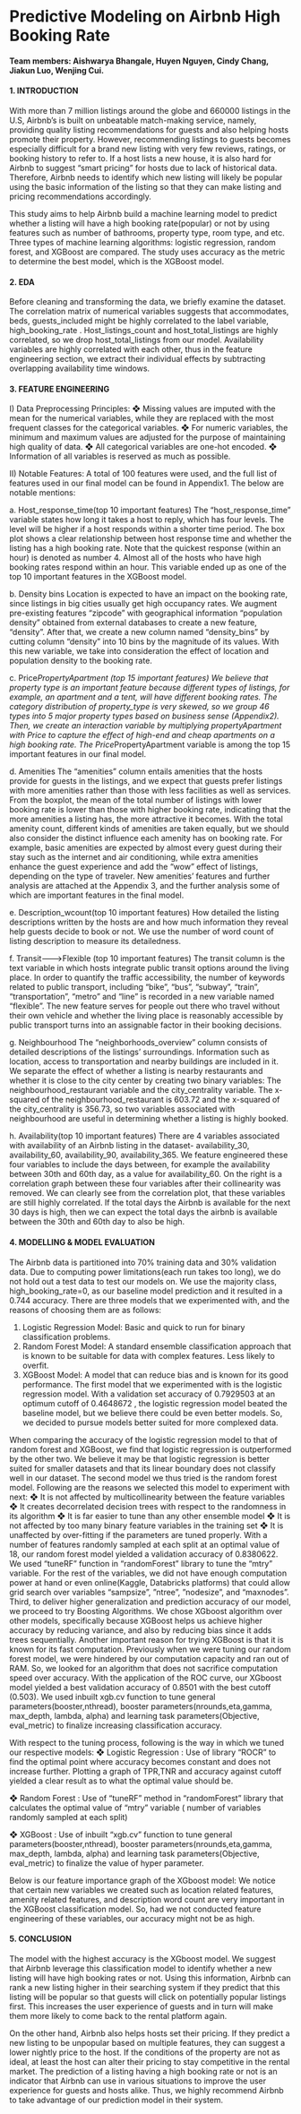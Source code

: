 # Predictive Modeling on Airbnb High Booking Rate

#### Team members: Aishwarya Bhangale, Huyen Nguyen, Cindy Chang, Jiakun Luo, Wenjing Cui.

#### 1. INTRODUCTION
With more than 7 million listings around the globe and 660000 listings in the U.S, Airbnb’s is built on unbeatable match-making service, namely, providing quality listing recommendations for guests and also helping hosts promote their property. However, recommending listings to guests becomes especially difficult for a brand new listing with very few reviews, ratings, or booking history to refer to. If a host lists a new house, it is also hard for Airbnb to suggest “smart pricing” for hosts due to lack of historical data. Therefore, Airbnb needs to identify which new listing will likely be popular using the basic information of the listing so that they can make listing and pricing recommendations accordingly.

This study aims to help Airbnb build a machine learning model to predict whether a listing will have a high booking rate(popular) or not by using features such as number of bathrooms, property type, room type, and etc. Three types of machine learning algorithms: logistic regression, random forest, and XGBoost are compared. The study uses accuracy as the metric to determine the best model, which is the XGBoost model.

#### 2. EDA
Before cleaning and transforming the data, we briefly examine the dataset. The correlation matrix of numerical variables suggests that accommodates, beds, guests_included might be highly correlated to the label variable, high_booking_rate . Host_listings_count and host_total_listings are highly correlated, so we drop host_total_listings from our model. Availability variables are highly correlated with each other, thus in the feature engineering section, we extract their individual effects by subtracting overlapping availability time windows.

#### 3. FEATURE ENGINEERING
I) Data Preprocessing Principles:
❖ Missing values are imputed with the mean for the numerical variables, while they are replaced with
the most frequent classes for the categorical variables.
❖ For numeric variables, the minimum and maximum values are adjusted for the purpose of
maintaining high quality of data.
❖ All categorical variables are one-hot encoded.
❖ Information of all variables is reserved as much as possible.

II) Notable Features:
A total of 100 features were used, and the full list of features used in our final model can be found in
Appendix1. The below are notable mentions:

a. Host_response_time(top 10 important features)
The “host_response_time” variable states how
long it takes a host to reply, which has four levels.
The level will be higher if a host responds within
a shorter time period.
The box plot shows a clear relationship between
host response time and whether the listing has a
high booking rate. Note that the quickest response
(within an hour) is denoted as number 4. Almost
all of the hosts who have high booking rates
respond within an hour. This variable ended up as one of the top 10 important features in the XGBoost model.

b. Density bins
Location is expected to have an impact on the booking rate, since listings in big cities usually get high
occupancy rates. We augment pre-existing features “zipcode” with geographical information “population
density” obtained from external databases to create a new feature, “density”. After that, we create a new
column named “density_bins” by cutting column “density” into 10 bins by the magnitude of its values. With
this new variable, we take into consideration the effect of location and population density to the booking rate.

c. Price*PropertyApartment (top 15 important features) 
We believe that property type is an important feature because different types of listings, for example, an
apartment and a tent, will have different booking rates. The category distribution of property_type is very
skewed, so we group 46 types into 5 major property types based on business sense (Appendix2). Then, we
create an interaction variable by multiplying propertyApartment with Price to capture the effect of high-end
and cheap apartments on a high booking rate. The Price*PropertyApartment variable is among the top 15
important features in our final model.

d. Amenities
The “amenities” column entails amenities that the hosts provide for guests in the listings, and we expect
that guests prefer listings with more amenities rather than those with less facilities as well as services.
From the boxplot, the mean of the total number of listings with lower booking rate is lower than those with
higher booking rate, indicating that the more amenities a listing has, the more attractive it becomes.
With the total amenity count, different kinds of
amenities are taken equally, but we should also consider the
distinct influence each amenity has on booking rate. For
example, basic amenities are expected by almost every
guest during their stay such as the internet and air
conditioning, while extra amenities enhance the guest
experience and add the “wow” effect of listings, depending
on the type of traveler. New amenities’ features and further
analysis are attached at the Appendix 3, and the further analysis some of which are important features in the
final model.

e. Description_wcount(top 10 important features)
How detailed the listing descriptions written by the hosts are and how much information they reveal
help guests decide to book or not. We use the number of word count of listing description to measure
its detailedness.

f. Transit--->Flexible (top 10 important features)
The transit column is the text variable in which hosts integrate public transit options around the living place. In
order to quantify the traffic accessibility, the number of keywords related to public transport, including “bike”,
“bus”, “subway”, “train”, “transportation”, “metro” and “line” is recorded in a new variable named “flexible”.
The new feature serves for people out there who travel without their own vehicle and whether the living place
is reasonably accessible by public transport turns into an assignable factor in their booking decisions.

g. Neighbourhood
The “neighborhoods_overview” column consists of detailed descriptions of the listings’ surroundings.
Information such as location, access to transportation and nearby buildings are included in it. We separate the
effect of whether a listing is nearby restaurants and whether it is close to the city center by creating two binary
variables: The neighbourhood_restaurant variable and the city_centrality variable.
The x-squared of the neighbourhood_restaurant is 603.72 and the x-squared of the city_centrality is 356.73,
so two variables associated with neighbourhood are useful in determining whether a listing is highly booked.

h. Availability(top 10 important features)
There are 4 variables associated with availability of an Airbnb
listing in the dataset- availability_30, availability_60,
availability_90, availability_365. We feature engineered these four
variables to include the days between, for example the availability
between 30th and 60th day, as a value for availability_60. On the
right is a correlation graph between these four variables after their
collinearity was removed.
We can clearly see from the correlation plot, that these variables
are still highly correlated. If the total days the Airbnb is available
for the next 30 days is high, then we can expect the total days the
airbnb is available between the 30th and 60th day to also be high.

#### 4. MODELLING & MODEL EVALUATION
The Airbnb data is partitioned into 70% training data and 30% validation data. Due to computing power
limitations(each run takes too long), we do not hold out a test data to test our models on. We use the majority
class, high_booking_rate=0, as our baseline model prediction and it resulted in a 0.744 accuracy.
There are three models that we experimented with, and the reasons of choosing them are as follows:

1. Logistic Regression Model: Basic and quick to run for binary classification problems.
2. Random Forest Model: A standard ensemble classification approach that is known to be suitable for
data with complex features. Less likely to overfit.
3. XGBoost Model: A model that can reduce bias and is known for its good performance.
The first model that we experimented with is the logistic regression model. With a validation set
accuracy of 0.7929503 at an optimum cutoff of 0.4648672 , the logistic regression model beated the baseline
model, but we believe there could be even better models. So, we decided to pursue models better suited for
more complexed data.

When comparing the accuracy of the logistic regression model to that of random forest and XGBoost,
we find that logistic regression is outperformed by the other two. We believe it may be that logistic regression
is better suited for smaller datasets and that its linear boundary does not classify well in our dataset.
The second model we thus tried is the random forest model. Following are the reasons we selected this
model to experiment with next:
❖ It is not affected by multicollinearity between the feature variables
❖ It creates decorrelated decision trees with respect to the randomness in its algorithm
❖ It is far easier to tune than any other ensemble model
❖ It is not affected by too many binary feature variables in the training set
❖ It is unaffected by over-fitting if the parameters are tuned properly.
With a number of features randomly sampled at each split at an optimal value of 18, our random forest
model yielded a validation accuracy of 0.8380622. We used “tuneRF” function in “randomForest” library to
tune the “mtry” variable. For the rest of the variables, we did not have enough computation power at hand or
even online(Kaggle, Databricks platforms) that could allow grid search over variables “sampsize”, ”ntree”,
”nodesize”, and “maxnodes”.
Third, to deliver higher generalization and prediction accuracy of our model, we proceed to try Boosting
Algorithms. We chose XGboost algorithm over other models, specifically because XGBoost helps us achieve
higher accuracy by reducing variance, and also by reducing bias since it adds trees sequentially. Another
important reason for trying XGBoost is that it is known for its fast computation. Previously when we were
tuning our random forest model, we were hindered by our computation capacity and ran out of RAM. So, we
looked for an algorithm that does not sacrifice computation speed over accuracy.
With the application of the ROC curve, our XGboost model yielded a best validation accuracy of 0.8501
with the best cutoff (0.503). We used inbuilt xgb.cv function to tune general parameters(booster,nthread),
booster parameters(nrounds,eta,gamma, max_depth, lambda, alpha) and learning task parameters(Objective,
eval_metric) to finalize increasing classification accuracy.

With respect to the tuning process, following is the way in which we tuned our respective models:
❖ Logistic Regression : Use of library “ROCR” to find the optimal point where accuracy becomes
constant and does not increase further. Plotting a graph of TPR,TNR and accuracy against cutoff
yielded a clear result as to what the optimal value should be.

❖ Random Forest : Use of “tuneRF” method in “randomForest” library that calculates the optimal
value of “mtry” variable ( number of variables randomly sampled at each split)

❖ XGBoost : Use of inbuilt “xgb.cv” function to tune general parameters(booster,nthread), booster
parameters(nrounds,eta,gamma, max_depth, lambda, alpha) and learning task parameters(Objective,
eval_metric) to finalize the value of hyper parameter.

Below is our feature importance graph of the XGboost model:
We notice that certain new variables we created such as location related features, amenity related
features, and description word count are very important in the XGBoost classification model. So, had we not
conducted feature engineering of these variables, our accuracy might not be as high.

#### 5. CONCLUSION
The model with the highest accuracy is the XGboost model. We suggest that Airbnb leverage
this classification model to identify whether a new listing will have high booking rates or not. Using
this information, Airbnb can rank a new listing higher in their searching system if they predict that this
listing will be popular so that guests will click on potentially popular listings first. This increases the
user experience of guests and in turn will make them more likely to come back to the rental platform
again.

On the other hand, Airbnb also helps hosts set their pricing. If they predict a new listing to be
unpopular based on multiple features, they can suggest a lower nightly price to the host. If the
conditions of the property are not as ideal, at least the host can alter their pricing to stay competitive in
the rental market. The prediction of a listing having a high booking rate or not is an indicator that
Airbnb can use in various situations to improve the user experience for guests and hosts alike. Thus, we
highly recommend Airbnb to take advantage of our prediction model in their system.

